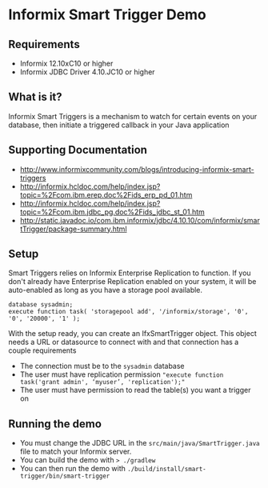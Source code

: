 # Informix Smart Trigger Demo

## Requirements

* Informix 12.10xC10 or higher
* Informix JDBC Driver 4.10.JC10 or higher

## What is it?

Informix Smart Triggers is a mechanism to watch for certain events on your database, then initiate a triggered callback in your Java application

## Supporting Documentation

* http://www.informixcommunity.com/blogs/introducing-informix-smart-triggers
* http://informix.hcldoc.com/help/index.jsp?topic=%2Fcom.ibm.erep.doc%2Fids_erp_pd_01.htm
* http://informix.hcldoc.com/help/index.jsp?topic=%2Fcom.ibm.jdbc_pg.doc%2Fids_jdbc_st_01.htm
* http://static.javadoc.io/com.ibm.informix/jdbc/4.10.10/com/informix/smartTrigger/package-summary.html

## Setup

Smart Triggers relies on Informix Enterprise Replication to function.  If you don't already have Enterprise Replication enabled on your system, it will be auto-enabled as long as you have a storage pool available.

```
database sysadmin;
execute function task( 'storagepool add', '/informix/storage', '0', '0', '20000', '1' );
```

With the setup ready, you can create an IfxSmartTrigger object.  This object needs a URL or datasource to connect with and that connection has a couple requirements

* The connection must be to the `sysadmin` database 
* The user must have replication permission `"execute function task('grant admin', ‘myuser’, 'replication');"`
* The user must have permission to read the table(s) you want a trigger on

## Running the demo

* You must change the JDBC URL in the `src/main/java/SmartTrigger.java` file to match your Informix server.
* You can build the demo with `> ./gradlew`
* You can then run the demo with `./build/install/smart-trigger/bin/smart-trigger`
